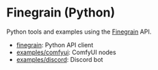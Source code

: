 # Finegrain (Python)

Python tools and examples using the [Finegrain](https://finegrain.ai) API.

- [finegrain](finegrain): Python API client
- [examples/comfyui](examples/comfyui): ComfyUI nodes
- [examples/discord](examples/discord): Discord bot 
